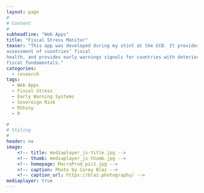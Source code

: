 ```yaml
---
layout: page
#
# Content
#
subheadline: "Web Apps"
title: "Fiscal Stress Monitor"
teaser: "This app was developed during my stint at the ECB. It provides an
assessment of countries’ fiscal
health, and provides early warnings signals for countries with deteriorating
fiscal fundamentals."
categories:
  - research
tags:
  - Web Apps
  - Fiscal Stress
  - Early Warning Systems
  - Sovereign Risk
  - RShiny
  - R

#
# Styling
#
header: no
image:
    <!-- title: mediaplayer_js-title.jpg -->
    <!-- thumb: mediaplayer_js-thumb.jpg -->
    <!-- homepage: MacroPrud_pic1.jpg -->
    <!-- caption: Photo by Corey Blaz -->
    <!-- caption_url: https://blaz.photography/ -->
mediaplayer: true
---
```


<!-- Basel III framework has introduced a number of important changes in the sphere -->
<!-- of bank regulation. Among others, it updated the existing capital regulation, -->
<!-- both in terms of capital and risk coverage, and introduced two new funding -->
<!-- liquidity ratios. We find that Basel III measures as a whole have only a small -->
<!-- incremental out-of-sample contribution in discriminating between distressed and -->
<!-- non-distressed banks, once we control for other traditionally used CAMEL and -->
<!-- macroeconomic variables. We do find, however, that liquidity coverage ratio and -->
<!-- risk weighted assets display marginally significant association with bank -->
<!-- distress. We also find that a high fraction of intangibles in bank capital -->
<!-- corresponds with higher vulnerability to distress. -->










